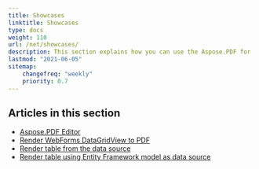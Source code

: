 ```yaml
---
title: Showcases
linktitle: Showcases
type: docs
weight: 110
url: /net/showcases/
description: This section explains how you can use the Aspose.PDF for .NET with different showcase examples.
lastmod: "2021-06-05"
sitemap:
    changefreq: "weekly"
    priority: 0.7
---
```


## Articles in this section

- [Aspose.PDF Editor](/pdf/net/aspose-pdf-editor/)
- [Render WebForms DataGridView to PDF](/pdf/net/render-webforms-datagridview-to-pdf/)
- [Render table from the data source](/pdf/net/render-table-from-the-data-source/)
- [Render table using Entity Framework model as data source](/pdf/net/render-table-using-entity-framework-model-as-data-source/)
